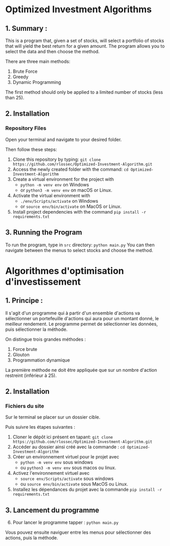 # Optimized Investment Algorithms

## 1. Summary :
This is a program that, given a set of stocks, will select a portfolio of stocks that will yield the best return for a given amount. The program allows you to select the data and then choose the method.

There are three main methods:
1. Brute Force
2. Greedy
3. Dynamic Programming

The first method should only be applied to a limited number of stocks (less than 25).

## 2. Installation
### Repository Files
Open your terminal and navigate to your desired folder.

Then follow these steps:
1. Clone this repository by typing: `git clone https://github.com/rlossec/Optimized-Investment-Algorithm.git`
2. Access the newly created folder with the command: `cd Optimized-Investment-Algorithm`
3. Create a virtual environment for the project with
    - `python -m venv env` on Windows
    - or `python3 -m venv env` on macOS or Linux.
4. Activate the virtual environment with
    - `./env/Scripts/activate` on Windows
    - or `source env/bin/activate` on MacOS or Linux.
5. Install project dependencies with the command `pip install -r requirements.txt`

## 3. Running the Program

To run the program, type in `src` directory: `python main.py`
You can then navigate between the menus to select stocks and choose the method.

# Algorithmes d'optimisation d'investissement

## 1. Principe :
Il s'agit d'un programme qui à partir d'un ensemble d'actions va sélectionner un portefeuille d'actions qui aura pour un montant donné, le meilleur rendement.
Le programme permet de sélectionner les données, puis sélectionner la méthode.

On distingue trois grandes méthodes :
1. Force brute
2. Glouton
3. Programmation dynamique

La première méthode ne doit être appliquée que sur un nombre d'action restreint (inférieur à 25).

## 2. Installation
### Fichiers du site
Sur le terminal se placer sur un dossier cible.

Puis suivre les étapes suivantes :
1. Cloner le dépôt ici présent en tapant: `git clone https://github.com/rlossec/Optimized-Investment-Algorithm.git`
2. Accéder au dossier ainsi créé avec la commande : `cd Optimized-Investment-Algorithm`
3. Créer un environnement virtuel pour le projet avec 
    - `python -m venv env` sous windows 
    - ou `python3 -m venv env` sous macos ou linux.
4. Activez l'environnement virtuel avec 
    - `source env/Scripts/activate` sous windows 
    - ou `source env/bin/activate` sous MacOS ou Linux.
5. Installez les dépendances du projet avec la commande `pip install -r requirements.txt`

## 3. Lancement du programme

6. Pour lancer le programme tapper : `python main.py`

Vous pouvez ensuite naviguer entre les menus pour sélectionner des actions, puis la méthode.
